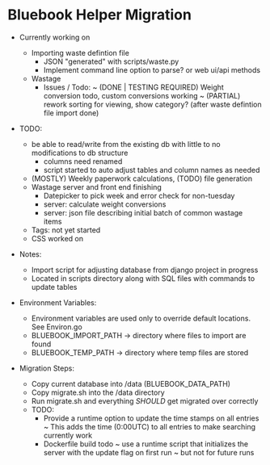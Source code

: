 
# Bluebook Helper Migration

- Currently working on
	* Importing waste defintion file
		- JSON "generated" with scripts/waste.py
		- Implement command line option to parse? or web ui/api methods
	* Wastage
		- Issues / Todo:
			~ (DONE | TESTING REQUIRED) Weight conversion todo, custom conversions working
			~ (PARTIAL) rework sorting for viewing, show category? (after waste defintion file import done)	 

- TODO:
	* be able to read/write from the existing db with little to no modifications to db structure
		+ columns need renamed
		+ script started to auto adjust tables and column names as needed
	* (MOSTLY) Weekly paperwork calculations, (TODO) file generation
	* Wastage server and front end finishing
		- Datepicker to pick week and error check for non-tuesday
		- server: calculate weight conversions
		- server: json file describing initial batch of common wastage items
	* Tags: not yet started
	* CSS worked on

- Notes:
	* Import script for adjusting database from django project in progress
	* Located in scripts directory along with SQL files with commands to update tables

- Environment Variables:
	* Environment variables are used only to override default locations. See Environ.go
	* BLUEBOOK\_IMPORT\_PATH	-> directory where files to import are found
	* BLUEBOOK\_TEMP\_PATH -> directory where temp files are stored


- Migration Steps:
	* Copy current database into /data (BLUEBOOK\_DATA\_PATH)
	* Copy migrate.sh into the /data directory
	* Run migrate.sh and everything *SHOULD* get migrated over correctly
	* TODO:
		- Provide a runtime option to update the time stamps on all entries
			~ This adds the time (0:00UTC) to all entries to make searching currently work
		- Dockerfile build todo
			~ use a runtime script that initializes the server with the update flag on first run
			~ but not for future runs
